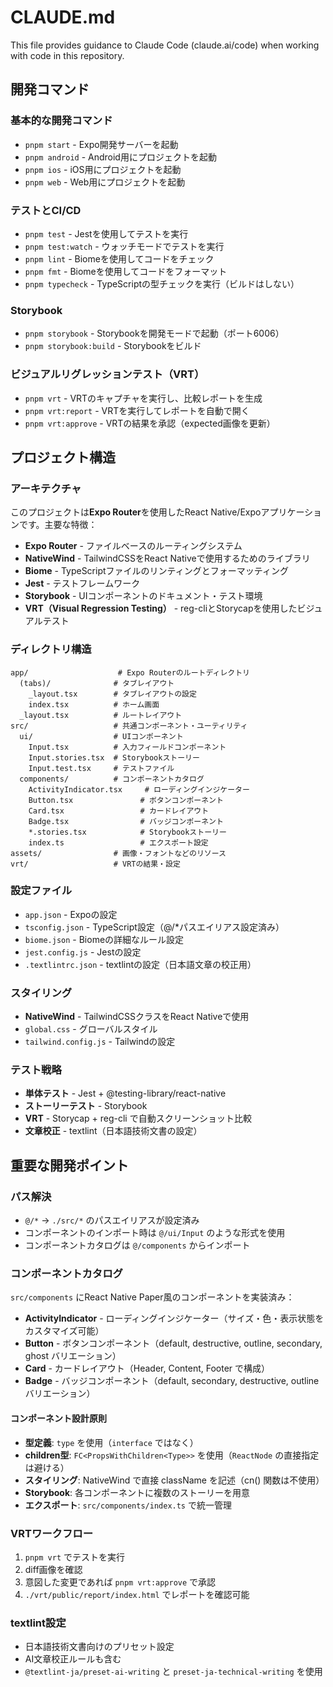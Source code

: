 # CLAUDE.md

This file provides guidance to Claude Code (claude.ai/code) when working with code in this repository.

## 開発コマンド

### 基本的な開発コマンド

- `pnpm start` - Expo開発サーバーを起動
- `pnpm android` - Android用にプロジェクトを起動
- `pnpm ios` - iOS用にプロジェクトを起動
- `pnpm web` - Web用にプロジェクトを起動

### テストとCI/CD

- `pnpm test` - Jestを使用してテストを実行
- `pnpm test:watch` - ウォッチモードでテストを実行
- `pnpm lint` - Biomeを使用してコードをチェック
- `pnpm fmt` - Biomeを使用してコードをフォーマット
- `pnpm typecheck` - TypeScriptの型チェックを実行（ビルドはしない）

### Storybook

- `pnpm storybook` - Storybookを開発モードで起動（ポート6006）
- `pnpm storybook:build` - Storybookをビルド

### ビジュアルリグレッションテスト（VRT）

- `pnpm vrt` - VRTのキャプチャを実行し、比較レポートを生成
- `pnpm vrt:report` - VRTを実行してレポートを自動で開く
- `pnpm vrt:approve` - VRTの結果を承認（expected画像を更新）

## プロジェクト構造

### アーキテクチャ

このプロジェクトは**Expo Router**を使用したReact Native/Expoアプリケーションです。主要な特徴：

- **Expo Router** - ファイルベースのルーティングシステム
- **NativeWind** - TailwindCSSをReact Nativeで使用するためのライブラリ
- **Biome** - TypeScriptファイルのリンティングとフォーマッティング
- **Jest** - テストフレームワーク
- **Storybook** - UIコンポーネントのドキュメント・テスト環境
- **VRT（Visual Regression Testing）** - reg-cliとStorycapを使用したビジュアルテスト

### ディレクトリ構造

```
app/                    # Expo Routerのルートディレクトリ
  (tabs)/              # タブレイアウト
    _layout.tsx        # タブレイアウトの設定
    index.tsx          # ホーム画面
  _layout.tsx          # ルートレイアウト
src/                   # 共通コンポーネント・ユーティリティ
  ui/                  # UIコンポーネント
    Input.tsx          # 入力フィールドコンポーネント
    Input.stories.tsx  # Storybookストーリー
    Input.test.tsx     # テストファイル
  components/          # コンポーネントカタログ
    ActivityIndicator.tsx     # ローディングインジケーター
    Button.tsx               # ボタンコンポーネント
    Card.tsx                 # カードレイアウト
    Badge.tsx                # バッジコンポーネント
    *.stories.tsx            # Storybookストーリー
    index.ts                 # エクスポート設定
assets/                # 画像・フォントなどのリソース
vrt/                   # VRTの結果・設定
```

### 設定ファイル

- `app.json` - Expoの設定
- `tsconfig.json` - TypeScript設定（@/\*パスエイリアス設定済み）
- `biome.json` - Biomeの詳細なルール設定
- `jest.config.js` - Jestの設定
- `.textlintrc.json` - textlintの設定（日本語文章の校正用）

### スタイリング

- **NativeWind** - TailwindCSSクラスをReact Nativeで使用
- `global.css` - グローバルスタイル
- `tailwind.config.js` - Tailwindの設定

### テスト戦略

- **単体テスト** - Jest + @testing-library/react-native
- **ストーリーテスト** - Storybook
- **VRT** - Storycap + reg-cli で自動スクリーンショット比較
- **文章校正** - textlint（日本語技術文書の設定）

## 重要な開発ポイント

### パス解決

- `@/*` -> `./src/*` のパスエイリアスが設定済み
- コンポーネントのインポート時は `@/ui/Input` のような形式を使用
- コンポーネントカタログは `@/components` からインポート

### コンポーネントカタログ

`src/components` にReact Native Paper風のコンポーネントを実装済み：

- **ActivityIndicator** - ローディングインジケーター（サイズ・色・表示状態をカスタマイズ可能）
- **Button** - ボタンコンポーネント（default, destructive, outline, secondary, ghost バリエーション）
- **Card** - カードレイアウト（Header, Content, Footer で構成）
- **Badge** - バッジコンポーネント（default, secondary, destructive, outline バリエーション）

#### コンポーネント設計原則

- **型定義**: `type` を使用（`interface` ではなく）
- **children型**: `FC<PropsWithChildren<Type>>` を使用（`ReactNode` の直接指定は避ける）
- **スタイリング**: NativeWind で直接 className を記述（cn() 関数は不使用）
- **Storybook**: 各コンポーネントに複数のストーリーを用意
- **エクスポート**: `src/components/index.ts` で統一管理

### VRTワークフロー

1. `pnpm vrt` でテストを実行
2. diff画像を確認
3. 意図した変更であれば `pnpm vrt:approve` で承認
4. `./vrt/public/report/index.html` でレポートを確認可能

### textlint設定

- 日本語技術文書向けのプリセット設定
- AI文章校正ルールも含む
- `@textlint-ja/preset-ai-writing` と `preset-ja-technical-writing` を使用
